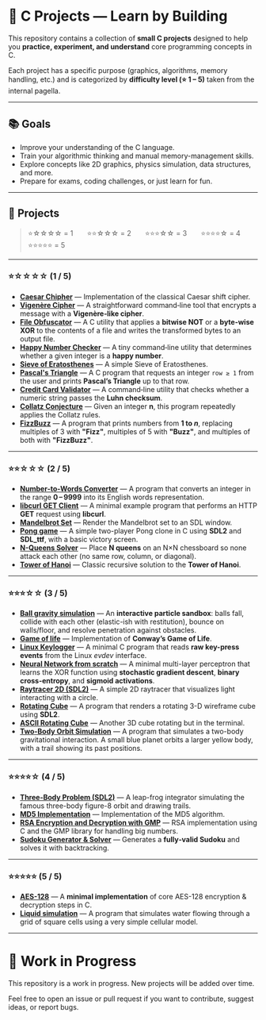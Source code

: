 # 🧠 C Projects — Learn by Building

This repository contains a collection of **small C projects** designed to help you **practice, experiment, and understand** core programming concepts in C.

Each project has a specific purpose (graphics, algorithms, memory handling, etc.) and is categorized by **difficulty level (⭐ 1 – 5)** taken from the internal pagella.

---

## 📚 Goals

- Improve your understanding of the C language.  
- Train your algorithmic thinking and manual memory-management skills.  
- Explore concepts like 2D graphics, physics simulation, data structures, and more.  
- Prepare for exams, coding challenges, or just learn for fun.  

---

## 🔗 Projects

> ⭐☆☆☆☆ = 1  ⭐⭐☆☆☆ = 2  ⭐⭐⭐☆☆ = 3  ⭐⭐⭐⭐☆ = 4  ⭐⭐⭐⭐⭐ = 5  

---

### ⭐☆☆☆☆ (1 / 5)

- **[Caesar Chipher](./project/caesar%20chiper/)** — Implementation of the classical Caesar shift cipher.
- **[Vigenère Cipher](./project/vigenere/)** — A straightforward command‑line tool that encrypts a message with a **Vigenère‑like cipher**.
- **[File Obfuscator](./project/file_obfuscator/)** — A C utility that applies a **bitwise NOT** or a **byte-wise XOR** to the contents of a file and writes the transformed bytes to an output file.  
- **[Happy Number Checker](./project/happy_numbers/)** — A tiny command‑line utility that determines whether a given integer is a **happy number**.
- **[Sieve of Eratosthenes](./project/sieve_of_eratosthenes/)** — A simple Sieve of Eratosthenes.
- **[Pascal's Triangle](./project/pascal_triangle/)** — A C program that requests an integer `row ≥ 1` from the user and prints **Pascal’s Triangle** up to that row.
- **[Credit Card Validator](./project/credit_card_validator/)** — A command‑line utility that checks whether a numeric string passes the **Luhn checksum**.
- **[Collatz Conjecture](./project/collatz_conjecture/)** — Given an integer **n**, this program repeatedly applies the Collatz rules.
- **[FizzBuzz](./project/fizzbuzz/)** — A program that prints numbers from **1 to *n***, replacing multiples of 3 with **"Fizz"**, multiples of 5 with **"Buzz"**, and multiples of both with **"FizzBuzz"**.

---

### ⭐⭐☆☆☆ (2 / 5)

- **[Number‑to‑Words Converter](./project/number_names/)** — A program that converts an integer in the range **0 – 9999** into its English words representation.
- **[libcurl GET Client](./project/curl/)** — A minimal example program that performs an HTTP **GET** request using **libcurl**.  
- **[Mandelbrot Set](./project/mandelbrot_set/)** — Render the Mandelbrot set to an SDL window.  
- **[Pong game](./project/pong_game/)** — A simple two-player Pong clone in C using **SDL2** and **SDL\_ttf**, with a basic victory screen.  
- **[N-Queens Solver](./project/8_queens/)** — Place **N queens** on an N×N chessboard so none attack each other (no same row, column, or diagonal).
- **[Tower of Hanoi](./project/hanoi/)** — Classic recursive solution to the **Tower of Hanoi**.

---

### ⭐⭐⭐☆☆ (3 / 5)

- **[Ball gravity simulation](./project/ball_gravity_simulation/)** — An **interactive particle sandbox**: balls fall, collide with each other (elastic-ish with restitution), bounce on walls/floor, and resolve penetration against obstacles.  
- **[Game of life](./project/game_of_life/)** — Implementation of **Conway’s Game of Life**.  
- **[Linux Keylogger](./project/linux_keylogger/)** — A minimal C program that reads **raw key-press events** from the Linux *evdev* interface.  
- **[Neural Network from scratch](./project/neural_network/)** — A minimal multi-layer perceptron that learns the XOR function using **stochastic gradient descent**, **binary cross-entropy**, and **sigmoid activations**.  
- **[Raytracer 2D (SDL2)](./project/raytracing/)** — A simple 2D raytracer that visualizes light interacting with a circle.  
- **[Rotating Cube](./project/cube/)** — A program that renders a rotating 3-D wireframe cube using **SDL2**.  
- **[ASCII Rotating Cube](./project/terminal_cube/)** — Another 3D cube rotating but in the terminal.  
- **[Two-Body Orbit Simulation](./project/orbiting_planets/)** — A program that simulates a two-body gravitational interaction. A small blue planet orbits a larger yellow body, with a trail showing its past positions.

---

### ⭐⭐⭐⭐☆ (4 / 5)

- **[Three-Body Problem (SDL2)](./project/3_body_problem/)** — A leap-frog integrator simulating the famous three-body figure-8 orbit and drawing trails.  
- **[MD5 Implementation](./project/md5/)** — Implementation of the MD5 algorithm.  
- **[RSA Encryption and Decryption with GMP](./project/rsa/)** — RSA implementation using C and the GMP library for handling big numbers.  
- **[Sudoku Generator & Solver](./project/sudoku/)** — Generates a **fully‑valid Sudoku** and solves it with backtracking.


---

### ⭐⭐⭐⭐⭐ (5 / 5)

- **[AES-128](./project/aes/)** — A **minimal implementation** of core AES-128 encryption & decryption steps in C.
- **[Liquid simulation](./project/liquid%20simulation/)** — A program that simulates water flowing through a grid of square cells using a very simple cellular model.  

---

# 🚧 Work in Progress

This repository is a work in progress. New projects will be added over time.

Feel free to open an issue or pull request if you want to contribute, suggest ideas, or report bugs.